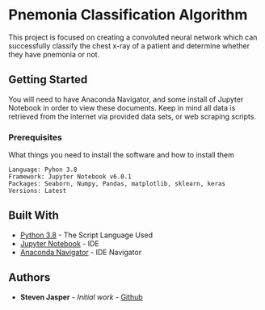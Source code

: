# Pnemonia Classification Algorithm

This project is focused on creating a convoluted neural network which can successfully classify the chest x-ray of a patient and determine whether they have pnemonia or not. 

## Getting Started

You will need to have Anaconda Navigator, and some install of Jupyter Notebook in order to view these documents. Keep in mind all data is retrieved from the internet via provided data sets, or web scraping scripts.

### Prerequisites

What things you need to install the software and how to install them

```
Language: Pyhon 3.8
Framework: Jupyter Notebook v6.0.1
Packages: Seaborn, Numpy, Pandas, matplotlib, sklearn, keras
Versions: Latest
```

## Built With

* [Python 3.8](https://www.python.org/downloads/release/python-380/) - The Script Language Used
* [Jupyter Notebook](https://jupyter.org/install) - IDE
* [Anaconda Navigator](https://www.anaconda.com/products/individual) - IDE Navigator

## Authors

* **Steven Jasper** - *Initial work* - [Github](https://github.com/Luxorth1)

